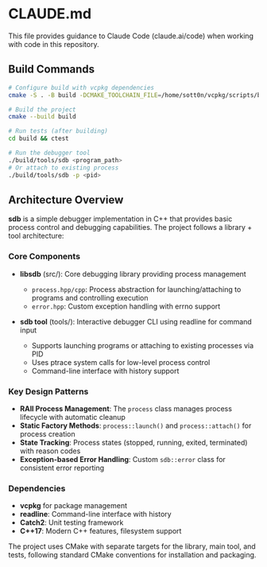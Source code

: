 # CLAUDE.md

This file provides guidance to Claude Code (claude.ai/code) when working with code in this repository.

## Build Commands

```bash
# Configure build with vcpkg dependencies
cmake -S . -B build -DCMAKE_TOOLCHAIN_FILE=/home/sott0n/vcpkg/scripts/buildsystems/vcpkg.cmake

# Build the project
cmake --build build

# Run tests (after building)
cd build && ctest

# Run the debugger tool
./build/tools/sdb <program_path>
# Or attach to existing process
./build/tools/sdb -p <pid>
```

## Architecture Overview

**sdb** is a simple debugger implementation in C++ that provides basic process control and debugging capabilities. The project follows a library + tool architecture:

### Core Components

- **libsdb** (src/): Core debugging library providing process management
  - `process.hpp/cpp`: Process abstraction for launching/attaching to programs and controlling execution
  - `error.hpp`: Custom exception handling with errno support

- **sdb tool** (tools/): Interactive debugger CLI using readline for command input
  - Supports launching programs or attaching to existing processes via PID
  - Uses ptrace system calls for low-level process control
  - Command-line interface with history support

### Key Design Patterns

- **RAII Process Management**: The `process` class manages process lifecycle with automatic cleanup
- **Static Factory Methods**: `process::launch()` and `process::attach()` for process creation
- **State Tracking**: Process states (stopped, running, exited, terminated) with reason codes
- **Exception-based Error Handling**: Custom `sdb::error` class for consistent error reporting

### Dependencies

- **vcpkg** for package management
- **readline**: Command-line interface with history
- **Catch2**: Unit testing framework
- **C++17**: Modern C++ features, filesystem support

The project uses CMake with separate targets for the library, main tool, and tests, following standard CMake conventions for installation and packaging.